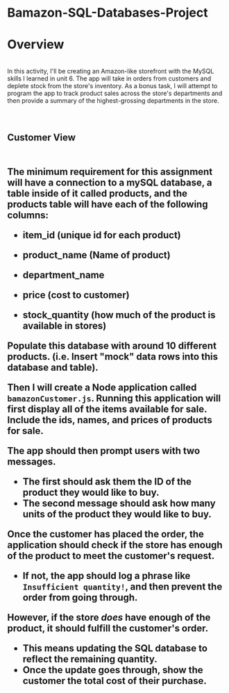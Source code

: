 # Bamazon-SQL-Databases-Project

<h1>Overview</h1>
<br>
In this activity, I'll be creating an Amazon-like storefront with the MySQL skills I learned in unit 6. The app will take in orders from customers and deplete stock from the store's inventory. As a bonus task, I will attempt to program the app to track product sales across the store's departments and then provide a summary of the highest-grossing departments in the store.
<br><br><br>
<h2>Customer View<h2>
<br>
The minimum requirement for this assignment will have a connection to a mySQL database, a table inside of it called products, and the products table will have each of the following columns:

   * item_id (unique id for each product)

   * product_name (Name of product)

   * department_name

   * price (cost to customer)

   * stock_quantity (how much of the product is available in stores)

Populate this database with around 10 different products. (i.e. Insert "mock" data rows into this database and table).

Then I will create a Node application called `bamazonCustomer.js`. Running this application will first display all of the items available for sale. Include the ids, names, and prices of products for sale.

The app should then prompt users with two messages.

   * The first should ask them the ID of the product they would like to buy.
   * The second message should ask how many units of the product they would like to buy.

Once the customer has placed the order, the application should check if the store has enough of the product to meet the customer's request.

   * If not, the app should log a phrase like `Insufficient quantity!`, and then prevent the order from going through.

However, if the store _does_ have enough of the product, it should fulfill the customer's order.
   * This means updating the SQL database to reflect the remaining quantity.
   * Once the update goes through, show the customer the total cost of their purchase.
